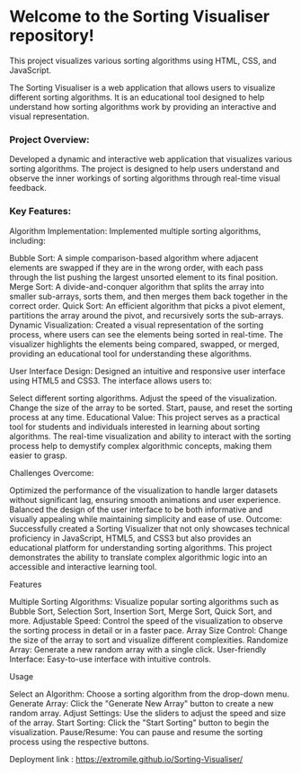<h1>Welcome to the Sorting Visualiser repository!</h1> 
This project visualizes various sorting algorithms using HTML, CSS, and JavaScript.

The Sorting Visualiser is a web application that allows users to visualize different sorting algorithms. It is an educational tool designed to help understand how sorting algorithms work by providing an interactive and visual representation.

<h3>Project Overview:</h3>
Developed a dynamic and interactive web application that visualizes various sorting algorithms. The project is designed to help users understand and observe the inner workings of sorting algorithms through real-time visual feedback.

<h3>Key Features:</h3>

Algorithm Implementation: Implemented multiple sorting algorithms, including:

Bubble Sort: A simple comparison-based algorithm where adjacent elements are swapped if they are in the wrong order, with each pass through the list pushing the largest unsorted element to its final position.
Merge Sort: A divide-and-conquer algorithm that splits the array into smaller sub-arrays, sorts them, and then merges them back together in the correct order.
Quick Sort: An efficient algorithm that picks a pivot element, partitions the array around the pivot, and recursively sorts the sub-arrays.
Dynamic Visualization: Created a visual representation of the sorting process, where users can see the elements being sorted in real-time. The visualizer highlights the elements being compared, swapped, or merged, providing an educational tool for understanding these algorithms.

User Interface Design: Designed an intuitive and responsive user interface using HTML5 and CSS3. The interface allows users to:

Select different sorting algorithms.
Adjust the speed of the visualization.
Change the size of the array to be sorted.
Start, pause, and reset the sorting process at any time.
Educational Value: This project serves as a practical tool for students and individuals interested in learning about sorting algorithms. The real-time visualization and ability to interact with the sorting process help to demystify complex algorithmic concepts, making them easier to grasp.

Challenges Overcome:

Optimized the performance of the visualization to handle larger datasets without significant lag, ensuring smooth animations and user experience.
Balanced the design of the user interface to be both informative and visually appealing while maintaining simplicity and ease of use.
Outcome:
Successfully created a Sorting Visualizer that not only showcases technical proficiency in JavaScript, HTML5, and CSS3 but also provides an educational platform for understanding sorting algorithms. This project demonstrates the ability to translate complex algorithmic logic into an accessible and interactive learning tool.

Features

Multiple Sorting Algorithms: Visualize popular sorting algorithms such as Bubble Sort, Selection Sort, Insertion Sort, Merge Sort, Quick Sort, and more.
Adjustable Speed: Control the speed of the visualization to observe the sorting process in detail or in a faster pace.
Array Size Control: Change the size of the array to sort and visualize different complexities.
Randomize Array: Generate a new random array with a single click.
User-friendly Interface: Easy-to-use interface with intuitive controls.

Usage

Select an Algorithm: Choose a sorting algorithm from the drop-down menu.
Generate Array: Click the "Generate New Array" button to create a new random array.
Adjust Settings: Use the sliders to adjust the speed and size of the array.
Start Sorting: Click the "Start Sorting" button to begin the visualization.
Pause/Resume: You can pause and resume the sorting process using the respective buttons.

Deployment link : https://extromile.github.io/Sorting-Visualiser/

